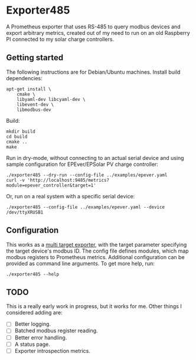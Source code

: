 # Exporter485

A Prometheus exporter that uses RS-485 to query modbus devices and export arbitrary metrics, created out of my need to
run on an old Raspberry PI connected to my solar charge controllers.

## Getting started

The following instructions are for Debian/Ubuntu machines. Install build dependencies:

    apt-get install \
        cmake \
        libyaml-dev libcyaml-dev \
        libevent-dev \
        libmodbus-dev

Build:

    mkdir build
    cd build
    cmake ..
    make

Run in dry-mode, without connecting to an actual serial device and using sample configuration for EPEver/EPSolar PV
charge controller:

    ./exporter485 --dry-run --config-file ../examples/epever.yaml
    curl -v 'http://localhost:9485/metrics?module=epever_controller&target=1'

Or, run on a real system with a specific serial device:

    ./exporter485 --config-file ../examples/epever.yaml --device /dev/ttyXRUSB1

## Configuration

This works as a [multi target exporter](https://prometheus.io/docs/guides/multi-target-exporter/), with the target
parameter specifying the target device's modbus ID.
The config file defines modules, which map modbus registers to Prometheus metrics.
Additional configuration can be provided as command line arguments. To get more help, run:

    ./exporter485 --help

## TODO

This is a really early work in progress, but it works for me. Other things I considered adding are:

- [ ] Better logging.
- [ ] Batched modbus register reading.
- [ ] Better error handling.
- [ ] A status page.
- [ ] Exporter introspection metrics.
